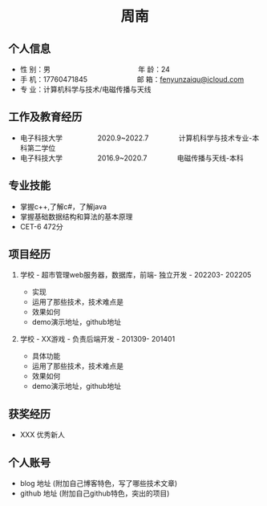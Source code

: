  <center>
     <h1>周南</h1>
 </center>

## 个人信息 

* 性 别：男&emsp;&emsp;&emsp;&emsp;&emsp;&emsp;&emsp;&emsp;&emsp;&emsp;&emsp;&emsp;&ensp;年 龄：24  
* 手 机：17760471845 &emsp;&emsp;&emsp;&emsp;&emsp;&emsp;&ensp;  邮 箱：fenyunzaiqu@icloud.com    
* 专 业：计算机科学与技术/电磁传播与天线 &emsp;&emsp;&emsp;&emsp;&emsp; 

## 工作及教育经历

* 电子科技大学&emsp;&emsp;&emsp;&emsp;&emsp;2020.9~2022.7&emsp;&emsp;&emsp;&emsp; 计算机科学与技术专业-本科第二学位        
* 电子科技大学&emsp;&emsp;&emsp;&emsp;&emsp;2016.9~2020.7&emsp;&emsp;&emsp;&emsp; 电磁传播与天线-本科  

## 专业技能

* 掌握c++,了解c#，了解java
* 掌握基础数据结构和算法的基本原理
* CET-6 472分

## 项目经历

1. 学校 - 超市管理web服务器，数据库，前端- 独立开发 - 202203- 202205 
    * 实现
    * 运用了那些技术，技术难点是
    * 效果如何
    * demo演示地址，github地址 

2. 学校 - XX游戏 - 负责后端开发 - 201309- 201401 
    * 具体功能 
    * 运用了那些技术，技术难点是
    * 效果如何
    * demo演示地址，github地址 

## 获奖经历
* XXX 优秀新人

## 个人账号 
* blog 地址 (附加自己博客特色，写了哪些技术文章)
* github 地址 (附加自己github特色，突出的项目)


